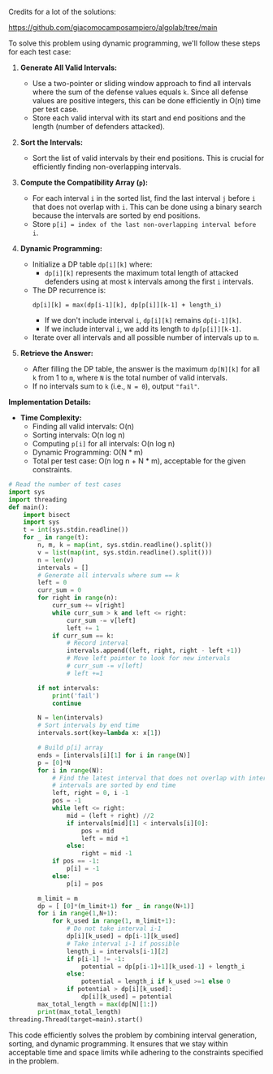 Credits for a lot of the solutions:

https://github.com/giacomocamposampiero/algolab/tree/main

To solve this problem using dynamic programming, we'll follow these steps for each test case:

1. **Generate All Valid Intervals:**
   - Use a two-pointer or sliding window approach to find all intervals where the sum of the defense values equals `k`. Since all defense values are positive integers, this can be done efficiently in O(n) time per test case.
   - Store each valid interval with its start and end positions and the length (number of defenders attacked).

2. **Sort the Intervals:**
   - Sort the list of valid intervals by their end positions. This is crucial for efficiently finding non-overlapping intervals.

3. **Compute the Compatibility Array (`p`):**
   - For each interval `i` in the sorted list, find the last interval `j` before `i` that does not overlap with `i`. This can be done using a binary search because the intervals are sorted by end positions.
   - Store `p[i] = index of the last non-overlapping interval before i`.

4. **Dynamic Programming:**
   - Initialize a DP table `dp[i][k]` where:
     - `dp[i][k]` represents the maximum total length of attacked defenders using at most `k` intervals among the first `i` intervals.
   - The DP recurrence is:
     ```
     dp[i][k] = max(dp[i-1][k], dp[p[i]][k-1] + length_i)
     ```
     - If we don't include interval `i`, `dp[i][k]` remains `dp[i-1][k]`.
     - If we include interval `i`, we add its length to `dp[p[i]][k-1]`.
   - Iterate over all intervals and all possible number of intervals up to `m`.

5. **Retrieve the Answer:**
   - After filling the DP table, the answer is the maximum `dp[N][k]` for all `k` from 1 to `m`, where `N` is the total number of valid intervals.
   - If no intervals sum to `k` (i.e., `N = 0`), output `"fail"`.

**Implementation Details:**

- **Time Complexity:**
  - Finding all valid intervals: O(n)
  - Sorting intervals: O(n log n)
  - Computing `p[i]` for all intervals: O(n log n)
  - Dynamic Programming: O(N * m)
  - Total per test case: O(n log n + N * m), acceptable for the given constraints.

```python
# Read the number of test cases
import sys
import threading
def main():
    import bisect
    import sys
    t = int(sys.stdin.readline())
    for _ in range(t):
        n, m, k = map(int, sys.stdin.readline().split())
        v = list(map(int, sys.stdin.readline().split()))
        n = len(v)
        intervals = []
        # Generate all intervals where sum == k
        left = 0
        curr_sum = 0
        for right in range(n):
            curr_sum += v[right]
            while curr_sum > k and left <= right:
                curr_sum -= v[left]
                left += 1
            if curr_sum == k:
                # Record interval
                intervals.append((left, right, right - left +1))
                # Move left pointer to look for new intervals
                # curr_sum -= v[left]
                # left +=1

        if not intervals:
            print('fail')
            continue

        N = len(intervals)
        # Sort intervals by end time
        intervals.sort(key=lambda x: x[1])

        # Build p[i] array
        ends = [intervals[i][1] for i in range(N)]
        p = [0]*N
        for i in range(N):
            # Find the latest interval that does not overlap with intervals[i]
            # intervals are sorted by end time
            left, right = 0, i -1
            pos = -1
            while left <= right:
                mid = (left + right) //2
                if intervals[mid][1] < intervals[i][0]:
                    pos = mid
                    left = mid +1
                else:
                    right = mid -1
            if pos == -1:
                p[i] = -1
            else:
                p[i] = pos

        m_limit = m
        dp = [ [0]*(m_limit+1) for _ in range(N+1)]
        for i in range(1,N+1):
            for k_used in range(1, m_limit+1):
                # Do not take interval i-1
                dp[i][k_used] = dp[i-1][k_used]
                # Take interval i-1 if possible
                length_i = intervals[i-1][2]
                if p[i-1] != -1:
                    potential = dp[p[i-1]+1][k_used-1] + length_i
                else:
                    potential = length_i if k_used >=1 else 0
                if potential > dp[i][k_used]:
                    dp[i][k_used] = potential
        max_total_length = max(dp[N][1:])
        print(max_total_length)
threading.Thread(target=main).start()
```

This code efficiently solves the problem by combining interval generation, sorting, and dynamic programming. It ensures that we stay within acceptable time and space limits while adhering to the constraints specified in the problem.
